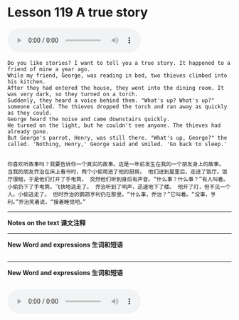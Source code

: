 # Lesson 119 A true story

​<audio id="audio" controls="" loop="loop">
    <source id="mp3" src="https://online1.tingclass.net/lesson/shi0529/0000/16/119.mp3"> 
</audio>

```
Do you like stories? I want to tell you a true story. It happened to a friend of mine a year ago.
While my friend, George, was reading in bed, two thieves climbed into his kitchen.
After they had entered the house, they went into the dining room. It was very dark, so they turned on a torch.
Suddenly, they heard a voice behind them. "What's up? What's up?" someone called. The thieves dropped the torch and ran away as quickly as they could.
George heard the noise and came downstairs quickly.
He turned on the light, but he couldn't see anyone. The thieves had already gone.
But George's parrot, Henry, was still there. "What's up, George?" the called. 'Nothing, Henry,' George said and smiled. 'Go back to sleep.'


你喜欢听故事吗？我要告诉你一个真实的故事。这是一年前发生在我的一个朋友身上的故事。 当我的朋友乔治在床上看书时，两个小偷爬进了他的厨房。 他们进到屋里后，走进了饭厅。饭厅很暗，于是他们打开了手电筒。 突然他们听到身后有声音。“什么事？什么事？”有人叫着。小偷扔下了手电筒，飞快地逃走了。 乔治听到了响声，迅速地下了楼。 他开了灯，但不见一个人。小偷逃走了。 但时乔治的鹦鹉亨利仍在那里。“什么事，乔治？”它叫着。“没事，亨利。”乔治笑着说，“接着睡觉吧。”
```

------------
**Notes on the text 课文注释**

-------------
**New Word and expressions 生词和短语**
```markdown

```
-------------

**New Word and expressions 生词和短语**
```markdown

```

<audio id="audio" controls="" loop="loop">
    <source id="mp3" src="https://i.xiao84.com/en-nce/1mp3-en/lesson120.mp3">
</audio>